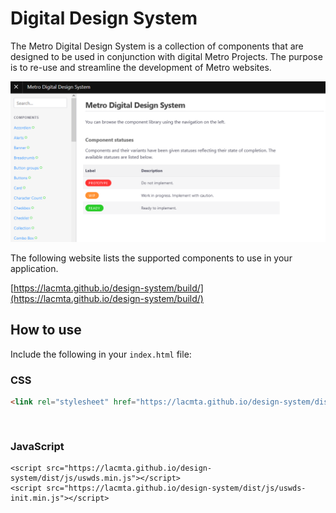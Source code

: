 # Digital Design System

The Metro Digital Design System is a collection of components that are designed to be used in conjunction with digital Metro Projects. The purpose is to re-use and streamline the development of Metro websites.

![](./media/metro_digital_design_system.png)

The following website lists the supported components to use in your application.

[https://lacmta.github.io/design-system/build/](https://lacmta.github.io/design-system/build/)

## How to use

Include the following in your `index.html` file:

### CSS

``` html
<link rel="stylesheet" href="https://lacmta.github.io/design-system/dist/css/uswds.min.css" type="text/css">
```
<pre><code class="language-html">
</code></pre>


### JavaScript 
```
<script src="https://lacmta.github.io/design-system/dist/js/uswds.min.js"></script>
<script src="https://lacmta.github.io/design-system/dist/js/uswds-init.min.js"></script>
```